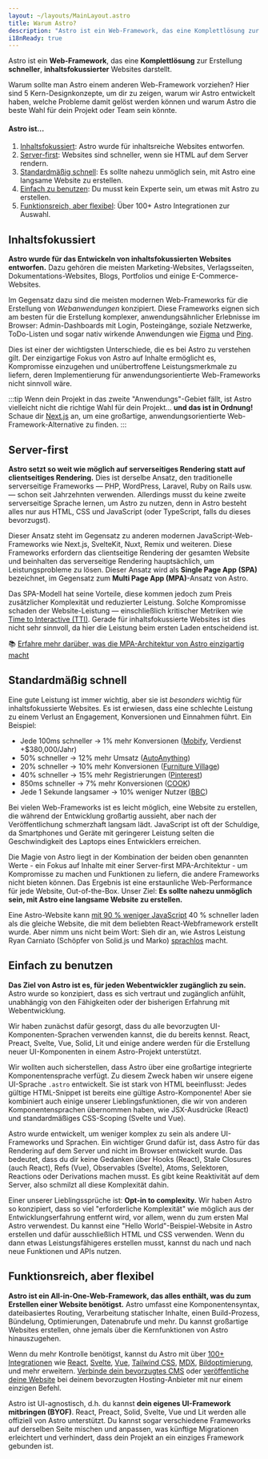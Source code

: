 ```yaml
---
layout: ~/layouts/MainLayout.astro
title: Warum Astro?
description: "Astro ist ein Web-Framework, das eine Komplettlösung zur Erstellung schneller, inhaltsfokussierter Websites darstellt."
i18nReady: true
---
```

Astro ist ein **Web-Framework**, das eine **Komplettlösung** zur Erstellung **schneller**, **inhaltsfokussierter** Websites darstellt.

Warum sollte man Astro einem anderen Web-Framework vorziehen? Hier sind 5 Kern-Designkonzepte, um dir zu zeigen, warum wir Astro entwickelt haben, welche Probleme damit gelöst werden können und warum Astro die beste Wahl für dein Projekt oder Team sein könnte.

#### Astro ist...

1. [Inhaltsfokussiert](#inhaltsfokussiert): Astro wurde für inhaltsreiche Websites entworfen.
2. [Server-first](#server-first): Websites sind schneller, wenn sie HTML auf dem Server rendern.
3. [Standardmäßig schnell](#standardmäßig-schnell): Es sollte nahezu unmöglich sein, mit Astro eine langsame Website zu erstellen.
4. [Einfach zu benutzen](#einfach-zu-benutzen): Du musst kein Experte sein, um etwas mit Astro zu erstellen.
5. [Funktionsreich, aber flexibel](#funktionsreich-aber-flexibel): Über 100+ Astro Integrationen zur Auswahl.


## Inhaltsfokussiert

**Astro wurde für das Entwickeln von inhaltsfokussierten Websites entworfen.** Dazu gehören die meisten Marketing-Websites, Verlagsseiten, Dokumentations-Websites, Blogs, Portfolios und einige E-Commerce-Websites.

Im Gegensatz dazu sind die meisten modernen Web-Frameworks für die Erstellung von *Webanwendungen* konzipiert. Diese Frameworks eignen sich am besten für die Erstellung komplexer, anwendungsähnlicher Erlebnisse im Browser: Admin-Dashboards mit Login, Posteingänge, soziale Netzwerke, ToDo-Listen und sogar nativ wirkende Anwendungen wie [Figma](https://figma.com) und [Ping](https://ping.gg).

Dies ist einer der wichtigsten Unterschiede, die es bei Astro zu verstehen gilt. Der einzigartige Fokus von Astro auf Inhalte ermöglicht es, Kompromisse einzugehen und unübertroffene Leistungsmerkmale zu liefern, deren Implementierung für anwendungsorientierte Web-Frameworks nicht sinnvoll wäre.


:::tip
Wenn dein Projekt in das zweite "Anwendungs"-Gebiet fällt, ist Astro vielleicht nicht die richtige Wahl für dein Projekt... **und das ist in Ordnung!** Schaue dir [Next.js](https://nextjs.org) an, um eine großartige, anwendungsorientierte Web-Framework-Alternative zu finden.
:::




## Server-first

**Astro setzt so weit wie möglich auf serverseitiges Rendering statt auf clientseitiges Rendering.** Dies ist derselbe Ansatz, den traditionelle serverseitige Frameworks — PHP, WordPress, Laravel, Ruby on Rails usw. — schon seit Jahrzehnten verwenden. Allerdings musst du keine zweite serverseitige Sprache lernen, um Astro zu nutzen, denn in Astro besteht alles nur aus HTML, CSS und JavaScript (oder TypeScript, falls du dieses bevorzugst).

Dieser Ansatz steht im Gegensatz zu anderen modernen JavaScript-Web-Frameworks wie Next.js, SvelteKit, Nuxt, Remix und weiteren. Diese Frameworks erfordern das clientseitige Rendering der gesamten Website und beinhalten das serverseitige Rendering hauptsächlich, um Leistungsprobleme zu lösen. Dieser Ansatz wird als **Single Page App (SPA)** bezeichnet, im Gegensatz zum **Multi Page App (MPA)**-Ansatz von Astro.

Das SPA-Modell hat seine Vorteile, diese kommen jedoch zum Preis zusätzlicher Komplexität und reduzierter Leistung. Solche Kompromisse schaden der Website-Leistung — einschließlich kritischer Metriken wie [Time to Interactive (TTI)](https://web.dev/interactive/). Gerade für inhaltsfokussierte Websites ist dies nicht sehr sinnvoll, da hier die Leistung beim ersten Laden entscheidend ist.

📚 [Erfahre mehr darüber, was die MPA-Architektur von Astro einzigartig macht](/de/concepts/mpa-vs-spa/)


## Standardmäßig schnell

Eine gute Leistung ist immer wichtig, aber sie ist *besonders* wichtig für inhaltsfokussierte Websites. Es ist erwiesen, dass eine schlechte Leistung zu einem Verlust an Engagement, Konversionen und Einnahmen führt. Ein Beispiel:

- Jede 100ms schneller -> 1% mehr Konversionen ([Mobify](https://web.dev/why-speed-matters/), Verdienst +$380,000/Jahr)
- 50% schneller -> 12% mehr Umsatz ([AutoAnything](https://www.digitalcommerce360.com/2010/08/19/web-accelerator-revs-conversion-and-sales-autoanything/))
- 20% schneller → 10% mehr Konversionen ([Furniture Village](https://www.thinkwithgoogle.com/intl/en-gb/marketing-strategies/app-and-mobile/furniture-village-and-greenlight-slash-page-load-times-boosting-user-experience/))
- 40% schneller → 15% mehr Registrierungen ([Pinterest](https://medium.com/pinterest-engineering/driving-user-growth-with-performance-improvements-cfc50dafadd7))
- 850ms schneller → 7% mehr Konversionen ([COOK](https://web.dev/why-speed-matters/))
- Jede 1 Sekunde langsamer → 10% weniger Nutzer ([BBC](https://www.creativebloq.com/features/how-the-bbc-builds-websites-that-scale))

Bei vielen Web-Frameworks ist es leicht möglich, eine Website zu erstellen, die während der Entwicklung großartig aussieht, aber nach der Veröffentlichung schmerzhaft langsam lädt. JavaScript ist oft der Schuldige, da Smartphones und Geräte mit geringerer Leistung selten die Geschwindigkeit des Laptops eines Entwicklers erreichen.

Die Magie von Astro liegt in der Kombination der beiden oben genannten Werte - ein Fokus auf Inhalte mit einer Server-first MPA-Architektur - um Kompromisse zu machen und Funktionen zu liefern, die andere Frameworks nicht bieten können. Das Ergebnis ist eine erstaunliche Web-Performance für jede Website, Out-of-the-Box. Unser Ziel: **Es sollte nahezu unmöglich sein, mit Astro eine langsame Website zu erstellen.**

Eine Astro-Website kann [mit 90 % weniger JavaScript](https://twitter.com/t3dotgg/status/1437195415439360003) 40 % schneller laden als die gleiche Website, die mit dem beliebten React-Webframework erstellt wurde. Aber nimm uns nicht beim Wort: Sieh dir an, wie Astros Leistung Ryan Carniato (Schöpfer von Solid.js und Marko) [sprachlos](https://youtu.be/2ZEMb_H-LYE?t=8163) macht.


## Einfach zu benutzen

**Das Ziel von Astro ist es, für jeden Webentwickler zugänglich zu sein.** Astro wurde so konzipiert, dass es sich vertraut und zugänglich anfühlt, unabhängig von den Fähigkeiten oder der bisherigen Erfahrung mit Webentwicklung.

Wir haben zunächst dafür gesorgt, dass du alle bevorzugten UI-Komponenten-Sprachen verwenden kannst, die du bereits kennst. React, Preact, Svelte, Vue, Solid, Lit und einige andere werden für die Erstellung neuer UI-Komponenten in einem Astro-Projekt unterstützt.

Wir wollten auch sicherstellen, dass Astro über eine großartige integrierte Komponentensprache verfügt. Zu diesem Zweck haben wir unsere eigene UI-Sprache `.astro` entwickelt. Sie ist stark von HTML beeinflusst: Jedes gültige HTML-Snippet ist bereits eine gültige Astro-Komponente! Aber sie kombiniert auch einige unserer Lieblingsfunktionen, die wir von anderen Komponentensprachen übernommen haben, wie JSX-Ausdrücke (React) und standardmäßiges CSS-Scoping (Svelte und Vue).

Astro wurde entwickelt, um weniger komplex zu sein als andere UI-Frameworks und Sprachen. Ein wichtiger Grund dafür ist, dass Astro für das Rendering auf dem Server und nicht im Browser entwickelt wurde. Das bedeutet, dass du dir keine Gedanken über Hooks (React), Stale Closures (auch React), Refs (Vue), Observables (Svelte), Atoms, Selektoren, Reactions oder Derivations machen musst. Es gibt keine Reaktivität auf dem Server, also schmilzt all diese Komplexität dahin.

Einer unserer Lieblingssprüche ist: **Opt-in to complexity.** Wir haben Astro so konzipiert, dass so viel "erforderliche Komplexität" wie möglich aus der Entwicklungserfahrung entfernt wird, vor allem, wenn du zum ersten Mal Astro verwendest. Du kannst eine "Hello World"-Beispiel-Website in Astro erstellen und dafür ausschließlich HTML und CSS verwenden. Wenn du dann etwas Leistungsfähigeres erstellen musst, kannst du nach und nach neue Funktionen und APIs nutzen.


## Funktionsreich, aber flexibel

**Astro ist ein All-in-One-Web-Framework, das alles enthält, was du zum Erstellen einer Website benötigst.** Astro umfasst eine Komponentensyntax, dateibasiertes Routing, Verarbeitung statischer Inhalte, einen Build-Prozess, Bündelung, Optimierungen, Datenabrufe und mehr. Du kannst großartige Websites erstellen, ohne jemals über die Kernfunktionen von Astro hinauszugehen.

Wenn du mehr Kontrolle benötigst, kannst du Astro mit über [100+ Integrationen](https://astro.build/integrations/) wie [React](https://www.npmjs.com/package/@astrojs/react), [Svelte](https://www.npmjs.com/package/@astrojs/svelte), [Vue](https://www.npmjs.com/package/@astrojs/vue), [Tailwind CSS](https://www.npmjs.com/package/@astrojs/tailwind), [MDX](https://www.npmjs.com/package/@astrojs/mdx), [Bildoptimierung](https://www.npmjs.com/package/@astrojs/image), und mehr erweitern. [Verbinde dein bevorzugtes CMS](https://astro.build/integrations) oder [veröffentliche deine Website](/de/guides/deploy/) bei deinem bevorzugten Hosting-Anbieter mit nur einem einzigen Befehl.

Astro ist UI-agnostisch, d.h. du kannst **dein eigenes UI-Framework mitbringen (BYOF)**. React, Preact, Solid, Svelte, Vue und Lit werden alle offiziell von Astro unterstützt. Du kannst sogar verschiedene Frameworks auf derselben Seite mischen und anpassen, was künftige Migrationen erleichtert und verhindert, dass dein Projekt an ein einziges Framework gebunden ist.
